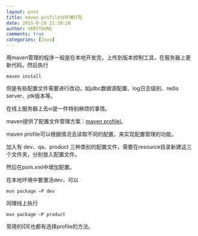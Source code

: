 ```yaml
---
layout: post
title: maven profile分环境打包
date: 2015-8-28 21:10:28
author: VERYYOUNG
comments: true
categories: [Java]
---
```


用maven管理的程序一般是在本地开发完，上传到版本控制工具，在服务器上更新代码，然后执行

	maven install

但是有些配置文件需要进行改动，如jdbc数据源配置、log日志级别、redis server、jdk版本等。

在线上服务器上去vi是一件特别麻烦的事情。

maven提供了配置文件管理方案：[maven profilel](http://maven.apache.org/guides/introduction/introduction-to-profiles.html)。

maven profile可以根据情况去读取不同的配置，来实现配置管理的功能。

加入有 dev、qa、product 三种类别的配置文件，需要在resource目录新建这三个文件夹，分别放入配置文件。

然后在pom.xml中增加配置。

在本地环境中要激活dev，可以

	mvn package –P dev

同理线上执行

	mvn package –P product  

常用的IDE也都有选择profile的方法。








